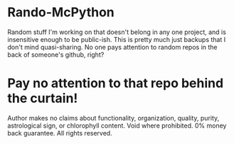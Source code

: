 # Rando-McPython
Random stuff I'm working on that doesn't belong in any one project, and is insensitive enough to be public-ish. This is pretty much just backups that I don't mind quasi-sharing. No one pays attention to random repos in the back of someone's github, right?

# Pay no attention to that repo behind the curtain!

Author makes no claims about functionality, organization, quality, purity, astrological sign, or chlorophyll content. Void where prohibited. 0% money back guarantee. All rights reserved. 

